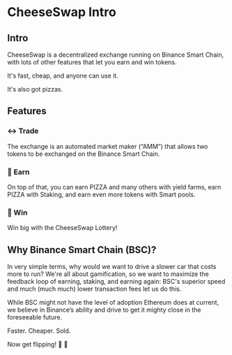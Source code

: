 # CheeseSwap Intro

## Intro

CheeseSwap is a decentralized exchange running on Binance Smart Chain, with lots of other features that let you earn and win tokens.

It's fast, cheap, and anyone can use it.

It's also got pizzas.

## Features

### ↔️ Trade

The exchange is an automated market maker \(“AMM”\) that allows two tokens to be exchanged on the Binance Smart Chain.

### 💸 Earn

On top of that, you can earn PIZZA and many others with yield farms, earn PIZZA with Staking, and earn even more tokens with Smart pools.

### 🎲 Win

Win big with the CheeseSwap Lottery!

## Why Binance Smart Chain \(BSC\)?

In very simple terms, why would we want to drive a slower car that costs more to run? We're all about gamification, so we want to maximize the feedback loop of earning, staking, and earning again: BSC's superior speed and much \(much much\) lower transaction fees let us do this.

While BSC might not have the level of adoption Ethereum does at current, we believe in Binance’s ability and drive to get it mighty close in the foreseeable future.

Faster. Cheaper. Sold.

Now get flipping! 🍕 🍕

